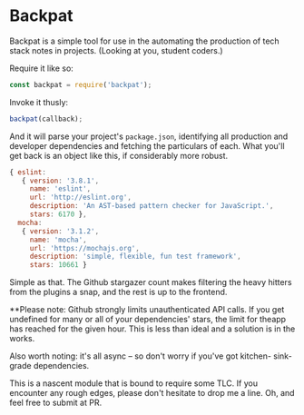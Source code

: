 # Backpat

Backpat is a simple tool for use in the automating the production of tech
stack notes in projects. (Looking at you, student coders.)

Require it like so:

```javascript
const backpat = require('backpat');
```

Invoke it thusly:

```javascript
backpat(callback);
```

And it will parse your project's ```package.json```, identifying all production
and developer dependencies and fetching the particulars of each. What you'll
get back is an object like this, if considerably more robust.

```javascript
{ eslint:
   { version: '3.8.1',
     name: 'eslint',
     url: 'http://eslint.org',
     description: 'An AST-based pattern checker for JavaScript.',
     stars: 6170 },
  mocha:
   { version: '3.1.2',
     name: 'mocha',
     url: 'https://mochajs.org',
     description: 'simple, flexible, fun test framework',
     stars: 10661 }
```

Simple as that. The Github stargazer count makes filtering the heavy hitters
from the plugins a snap, and the rest is up to the frontend.

**Please note: Github strongly limits unauthenticated API calls. If you get
undefined for many or all of your dependencies' stars, the limit for theapp has
reached for the given hour. This is less than ideal and a solution is in the
works.

Also worth noting: it's all async – so don't worry if you've got kitchen-
sink-grade dependencies.

This is a nascent module that is bound to require some TLC. If you encounter
any rough edges, please don't hesitate to drop me a line. Oh, and feel free to
submit at PR.